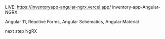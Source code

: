 
LIVE: https://inventoryapp-angular-ngrx.vercel.app/
inventory-app-Angular-NGRX

Angular 11, Reactive Forms, Angular Schematics, Angular Material

next step NgRX 


 
